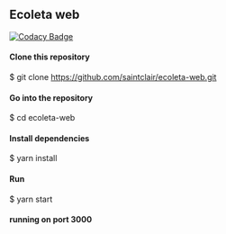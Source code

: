 ## Ecoleta web

[![Codacy Badge](https://app.codacy.com/project/badge/Grade/7c15004246ca42278a2a044d30a6fb2d)](https://www.codacy.com/manual/saintclair/ecoleta-web?utm_source=github.com&amp;utm_medium=referral&amp;utm_content=saintclair/ecoleta-web&amp;utm_campaign=Badge_Grade)

#### Clone this repository
$ git clone https://github.com/saintclair/ecoleta-web.git

#### Go into the repository
$ cd ecoleta-web

#### Install dependencies
$ yarn install

#### Run
$ yarn start

#### running on port 3000